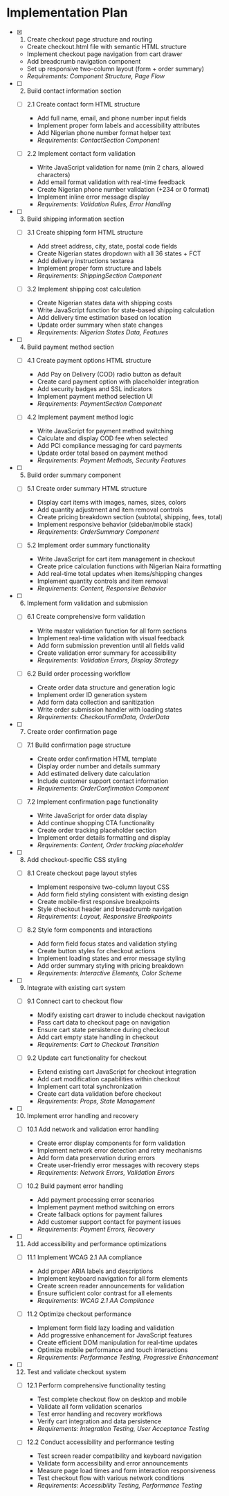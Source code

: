 # Implementation Plan

- [x] 1. Create checkout page structure and routing



  - Create checkout.html file with semantic HTML structure
  - Implement checkout page navigation from cart drawer
  - Add breadcrumb navigation component
  - Set up responsive two-column layout (form + order summary)
  - _Requirements: Component Structure, Page Flow_

- [ ] 2. Build contact information section
  - [ ] 2.1 Create contact form HTML structure
    - Add full name, email, and phone number input fields
    - Implement proper form labels and accessibility attributes
    - Add Nigerian phone number format helper text
    - _Requirements: ContactSection Component_

  - [ ] 2.2 Implement contact form validation
    - Write JavaScript validation for name (min 2 chars, allowed characters)
    - Add email format validation with real-time feedback
    - Create Nigerian phone number validation (+234 or 0 format)
    - Implement inline error message display
    - _Requirements: Validation Rules, Error Handling_

- [ ] 3. Build shipping information section
  - [ ] 3.1 Create shipping form HTML structure
    - Add street address, city, state, postal code fields
    - Create Nigerian states dropdown with all 36 states + FCT
    - Add delivery instructions textarea
    - Implement proper form structure and labels
    - _Requirements: ShippingSection Component_

  - [ ] 3.2 Implement shipping cost calculation
    - Create Nigerian states data with shipping costs
    - Write JavaScript function for state-based shipping calculation
    - Add delivery time estimation based on location
    - Update order summary when state changes
    - _Requirements: Nigerian States Data, Features_

- [ ] 4. Build payment method section
  - [ ] 4.1 Create payment options HTML structure
    - Add Pay on Delivery (COD) radio button as default
    - Create card payment option with placeholder integration
    - Add security badges and SSL indicators
    - Implement payment method selection UI
    - _Requirements: PaymentSection Component_

  - [ ] 4.2 Implement payment method logic
    - Write JavaScript for payment method switching
    - Calculate and display COD fee when selected
    - Add PCI compliance messaging for card payments
    - Update order total based on payment method
    - _Requirements: Payment Methods, Security Features_

- [ ] 5. Build order summary component
  - [ ] 5.1 Create order summary HTML structure
    - Display cart items with images, names, sizes, colors
    - Add quantity adjustment and item removal controls
    - Create pricing breakdown section (subtotal, shipping, fees, total)
    - Implement responsive behavior (sidebar/mobile stack)
    - _Requirements: OrderSummary Component_

  - [ ] 5.2 Implement order summary functionality
    - Write JavaScript for cart item management in checkout
    - Create price calculation functions with Nigerian Naira formatting
    - Add real-time total updates when items/shipping changes
    - Implement quantity controls and item removal
    - _Requirements: Content, Responsive Behavior_

- [ ] 6. Implement form validation and submission
  - [ ] 6.1 Create comprehensive form validation
    - Write master validation function for all form sections
    - Implement real-time validation with visual feedback
    - Add form submission prevention until all fields valid
    - Create validation error summary for accessibility
    - _Requirements: Validation Errors, Display Strategy_

  - [ ] 6.2 Build order processing workflow
    - Create order data structure and generation logic
    - Implement order ID generation system
    - Add form data collection and sanitization
    - Write order submission handler with loading states
    - _Requirements: CheckoutFormData, OrderData_

- [ ] 7. Create order confirmation page
  - [ ] 7.1 Build confirmation page structure
    - Create order confirmation HTML template
    - Display order number and details summary
    - Add estimated delivery date calculation
    - Include customer support contact information
    - _Requirements: OrderConfirmation Component_

  - [ ] 7.2 Implement confirmation page functionality
    - Write JavaScript for order data display
    - Add continue shopping CTA functionality
    - Create order tracking placeholder section
    - Implement order details formatting and display
    - _Requirements: Content, Order tracking placeholder_

- [ ] 8. Add checkout-specific CSS styling
  - [ ] 8.1 Create checkout page layout styles
    - Implement responsive two-column layout CSS
    - Add form field styling consistent with existing design
    - Create mobile-first responsive breakpoints
    - Style checkout header and breadcrumb navigation
    - _Requirements: Layout, Responsive Breakpoints_

  - [ ] 8.2 Style form components and interactions
    - Add form field focus states and validation styling
    - Create button styles for checkout actions
    - Implement loading states and error message styling
    - Add order summary styling with pricing breakdown
    - _Requirements: Interactive Elements, Color Scheme_

- [ ] 9. Integrate with existing cart system
  - [ ] 9.1 Connect cart to checkout flow
    - Modify existing cart drawer to include checkout navigation
    - Pass cart data to checkout page on navigation
    - Ensure cart state persistence during checkout
    - Add cart empty state handling in checkout
    - _Requirements: Cart to Checkout Transition_

  - [ ] 9.2 Update cart functionality for checkout
    - Extend existing cart JavaScript for checkout integration
    - Add cart modification capabilities within checkout
    - Implement cart total synchronization
    - Create cart data validation before checkout
    - _Requirements: Props, State Management_

- [ ] 10. Implement error handling and recovery
  - [ ] 10.1 Add network and validation error handling
    - Create error display components for form validation
    - Implement network error detection and retry mechanisms
    - Add form data preservation during errors
    - Create user-friendly error messages with recovery steps
    - _Requirements: Network Errors, Validation Errors_

  - [ ] 10.2 Build payment error handling
    - Add payment processing error scenarios
    - Implement payment method switching on errors
    - Create fallback options for payment failures
    - Add customer support contact for payment issues
    - _Requirements: Payment Errors, Recovery_

- [ ] 11. Add accessibility and performance optimizations
  - [ ] 11.1 Implement WCAG 2.1 AA compliance
    - Add proper ARIA labels and descriptions
    - Implement keyboard navigation for all form elements
    - Create screen reader announcements for validation
    - Ensure sufficient color contrast for all elements
    - _Requirements: WCAG 2.1 AA Compliance_

  - [ ] 11.2 Optimize checkout performance
    - Implement form field lazy loading and validation
    - Add progressive enhancement for JavaScript features
    - Create efficient DOM manipulation for real-time updates
    - Optimize mobile performance and touch interactions
    - _Requirements: Performance Testing, Progressive Enhancement_

- [ ] 12. Test and validate checkout system
  - [ ] 12.1 Perform comprehensive functionality testing
    - Test complete checkout flow on desktop and mobile
    - Validate all form validation scenarios
    - Test error handling and recovery workflows
    - Verify cart integration and data persistence
    - _Requirements: Integration Testing, User Acceptance Testing_

  - [ ] 12.2 Conduct accessibility and performance testing
    - Test screen reader compatibility and keyboard navigation
    - Validate form accessibility and error announcements
    - Measure page load times and form interaction responsiveness
    - Test checkout flow with various network conditions
    - _Requirements: Accessibility Testing, Performance Testing_